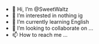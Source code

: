 - 👋 Hi, I’m @SweetWaltz
- 👀 I’m interested in nothing ig
- 🌱 I’m currently learning English
- 💞️ I’m looking to collaborate on ...
- 📫 How to reach me ...

<!---
SweetWaltz/SweetWaltz is a ✨ special ✨ repository because its `README.md` (this file) appears on your GitHub profile.
You can click the Preview link to take a look at your changes.
--->
